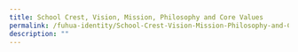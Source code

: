 ```yaml
---
title: School Crest, Vision, Mission, Philosophy and Core Values
permalink: /fuhua-identity/School-Crest-Vision-Mission-Philosophy-and-Core-Values/
description: ""
---
```

